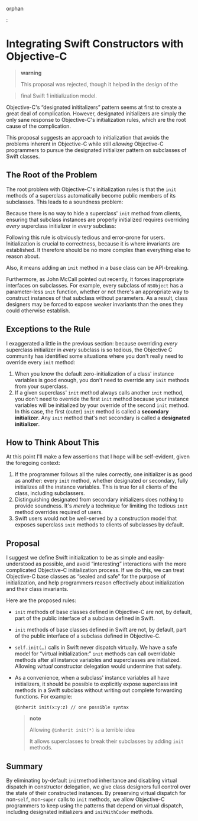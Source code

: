 orphan

:   

Integrating Swift Constructors with Objective-C
===============================================

> **warning**
>
> This proposal was rejected, though it helped in the design of the

> final Swift 1 initialization model.

Objective-C's “designated inititalizers” pattern seems at first to
create a great deal of complication. However, designated initializers
are simply the only sane response to Objective-C's initialization rules,
which are the root cause of the complication.

This proposal suggests an approach to initialization that avoids the
problems inherent in Objective-C while still *allowing* Objective-C
programmers to pursue the designated initializer pattern on subclasses
of Swift classes.

The Root of the Problem
-----------------------

The root problem with Objective-C's initialization rules is that the
`init` methods of a superclass automatically become public members of
its subclasses. This leads to a soundness problem:

Because there is no way to hide a superclass' `init` method from
clients, ensuring that subclass instances are properly initialized
requires overriding *every* superclass initializer in *every* subclass:

Following this rule is obviously tedious and error-prone for users.
Initialization is crucial to correctness, because it is where invariants
are established. It therefore should be no more complex than everything
else to reason about.

Also, it means adding an `init` method in a base class can be
API-breaking.

Furthermore, as John McCall pointed out recently, it forces
inappropriate interfaces on subclasses. For example, every subclass of
`NSObject` has a parameter-less `init` function, whether or not there's
an appropriate way to construct instances of that subclass without
parameters. As a result, class designers may be forced to expose weaker
invariants than the ones they could otherwise establish.

Exceptions to the Rule
----------------------

I exaggerated a little in the previous section: because overriding
*every* superclass initializer in *every* subclass is so tedious, the
Objective C community has identified some situations where you don't
really need to override every `init` method:

1.  When you know the default zero-initialization of a class' instance
    variables is good enough, you don't need to override any `init`
    methods from your superclass.
2.  If a given superclass' `init` method always calls another `init`
    method, you don't need to override the first `init` method because
    your instance variables will be initialized by your override of the
    second `init` method. In this case, the first (outer) `init` method
    is called a **secondary initializer**. Any `init` method that's not
    secondary is called a **designated initializer**.

How to Think About This
-----------------------

At this point I'll make a few assertions that I hope will be
self-evident, given the foregoing context:

1.  If the programmer follows all the rules correctly, one initializer
    is as good as another: every `init` method, whether designated or
    secondary, fully initializes all the instance variables. This is
    true for all clients of the class, including subclassers.
2.  Distinguishing designated from secondary initializers does nothing
    to provide soundness. It's *merely* a technique for limiting the
    tedious `init` method overrides required of users.
3.  Swift users would not be well-served by a construction model that
    exposes superclass `init` methods to clients of subclasses
    by default.

Proposal
--------

I suggest we define Swift initialization to be as simple and
easily-understood as possible, and avoid “interesting” interactions with
the more complicated Objective-C initialization process. If we do this,
we can treat Objective-C base classes as “sealed and safe” for the
purpose of initialization, and help programmers reason effectively about
initialization and their class invariants.

Here are the proposed rules:

-   `init` methods of base classes defined in Objective-C are not, by
    default, part of the public interface of a subclass defined
    in Swift.
-   `init` methods of base classes defined in Swift are not, by default,
    part of the public interface of a subclass defined in Objective-C.
-   `self.init(…)` calls in Swift never dispatch virtually. We have a
    safe model for “virtual initialization:” `init` methods can call
    overridable methods after all instance variables and superclasses
    are initialized. Allowing *virtual* constructor delegation would
    undermine that safety.
-   As a convenience, when a subclass' instance variables all have
    initializers, it should be possible to explicitly expose superclass
    init methods in a Swift subclass without writing out complete
    forwarding functions. For example:

        @inherit init(x:y:z) // one possible syntax

    > **note**
    >
    > Allowing `@inherit init(*)` is a terrible idea
    >
    > It allows superclasses to break their subclasses by adding
    > `init` methods.

Summary
-------

By eliminating by-default `init`method inheritance and disabling virtual
dispatch in constructor delegation, we give class designers full control
over the state of their constructed instances. By preserving virtual
dispatch for non-`self`, non-`super` calls to `init` methods, we allow
Objective-C programmers to keep using the patterns that depend on
virtual dispatch, including designated initializers and `initWithCoder`
methods.
